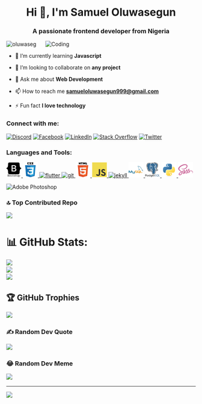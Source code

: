 <h1 align="center">Hi 👋, I'm Samuel Oluwasegun</h1>
<h3 align="center">A passionate frontend developer from Nigeria</h3>

<img align="right" alt="Coding" width="400" src="https://media.giphy.com/media/WTjXuYA2y4o3UZly3W/giphy.gif" />

<p align="left"> <img src="https://komarev.com/ghpvc/?username=oluwaseg&label=Profile%20views&color=0e75b6&style=flat" alt="oluwaseg" /> </p>

- 🌱 I’m currently learning **Javascript**

- 👯 I’m looking to collaborate on **any project**

- 💬 Ask me about **Web Development**

- 📫 How to reach me **samueloluwasegun999@gmail.com**

- ⚡ Fun fact **I love technology**

<h3 align="left">Connect with me:</h3>
<p align="left">

[![Discord](https://img.shields.io/badge/-%237289DA.svg?logo=discord&logoColor=white)](https://discord.gg/sammy_tdev.9803) [![Facebook](https://img.shields.io/badge/-%231877F2.svg?logo=Facebook&logoColor=white)](https://facebook.com/oluwasegunsamuel.55) [![LinkedIn](https://img.shields.io/badge/-%230077B5.svg?logo=linkedin&logoColor=white)](https://linkedin.com/in/samuel-oluwasegun-39ab37253/) [![Stack Overflow](https://img.shields.io/badge/-FE7A16?logo=stack-overflow&logoColor=white)](https://stackoverflow.com/users/19305960/jiraya) [![Twitter](https://img.shields.io/badge/-%231DA1F2.svg?logo=Twitter&logoColor=white)](https://twitter.com/Itami_itadori)

</p>

<h3 align="left">Languages and Tools:</h3>
<p align="left"> <a href="https://getbootstrap.com" target="_blank" rel="noreferrer"> <img src="https://raw.githubusercontent.com/devicons/devicon/master/icons/bootstrap/bootstrap-plain-wordmark.svg" alt="bootstrap" width="40" height="40"/> </a> <a href="https://www.w3schools.com/css/" target="_blank" rel="noreferrer"> <img src="https://raw.githubusercontent.com/devicons/devicon/master/icons/css3/css3-original-wordmark.svg" alt="css3" width="40" height="40"/> </a> <a href="https://flutter.dev" target="_blank" rel="noreferrer"> <img src="https://www.vectorlogo.zone/logos/flutterio/flutterio-icon.svg" alt="flutter" width="40" height="40"/> </a> <a href="https://git-scm.com/" target="_blank" rel="noreferrer"> <img src="https://www.vectorlogo.zone/logos/git-scm/git-scm-icon.svg" alt="git" width="40" height="40"/> </a> <a href="https://www.w3.org/html/" target="_blank" rel="noreferrer"> <img src="https://raw.githubusercontent.com/devicons/devicon/master/icons/html5/html5-original-wordmark.svg" alt="html5" width="40" height="40"/> </a> <a href="https://developer.mozilla.org/en-US/docs/Web/JavaScript" target="_blank" rel="noreferrer"> <img src="https://raw.githubusercontent.com/devicons/devicon/master/icons/javascript/javascript-original.svg" alt="javascript" width="40" height="40"/> </a> <a href="https://jekyllrb.com/" target="_blank" rel="noreferrer"> <img src="https://www.vectorlogo.zone/logos/jekyllrb/jekyllrb-icon.svg" alt="jekyll" width="40" height="40"/> </a> <a href="https://www.mysql.com/" target="_blank" rel="noreferrer"> <img src="https://raw.githubusercontent.com/devicons/devicon/master/icons/mysql/mysql-original-wordmark.svg" alt="mysql" width="40" height="40"/> </a> <a href="https://www.postgresql.org" target="_blank" rel="noreferrer"> <img src="https://raw.githubusercontent.com/devicons/devicon/master/icons/postgresql/postgresql-original-wordmark.svg" alt="postgresql" width="40" height="40"/> </a> <a href="https://www.python.org" target="_blank" rel="noreferrer"> <img src="https://raw.githubusercontent.com/devicons/devicon/master/icons/python/python-original.svg" alt="python" width="40" height="40"/> </a> <a href="https://sass-lang.com" target="_blank" rel="noreferrer"> <img src="https://raw.githubusercontent.com/devicons/devicon/master/icons/sass/sass-original.svg" alt="sass" width="40" height="40"/> </a>

![Adobe Photoshop](https://img.shields.io/badge/-%2331A8FF.svg?style=for-the-badge&logo=adobephotoshop&logoColor=white)

</p>

### 🔝 Top Contributed Repo

![](https://github-contributor-stats.vercel.app/api?username=Oluwaseg&limit=5&theme=dark&combine_all_yearly_contributions=true)

# 📊 GitHub Stats:

![](https://github-readme-stats.vercel.app/api?username=Oluwaseg&theme=dark&hide_border=false&include_all_commits=false&count_private=false)<br/>
![](https://github-readme-streak-stats.herokuapp.com/?user=Oluwaseg&theme=dark&hide_border=false)<br/>
![](https://github-readme-stats.vercel.app/api/top-langs/?username=Oluwaseg&theme=dark&hide_border=false&include_all_commits=false&count_private=false&layout=compact)

## 🏆 GitHub Trophies

![](https://github-profile-trophy.vercel.app/?username=Oluwaseg&theme=buddhism&no-frame=false&no-bg=true&margin-w=4)

### ✍️ Random Dev Quote

![](https://quotes-github-readme.vercel.app/api?type=vetical&theme=tokyonight)

### 😂 Random Dev Meme

<img src='https://randommeme-five.vercel.app/' style="height: 400px;"/>

---

[![](https://visitcount.itsvg.in/api?id=Oluwaseg&icon=0&color=1)](https://visitcount.itsvg.in)
